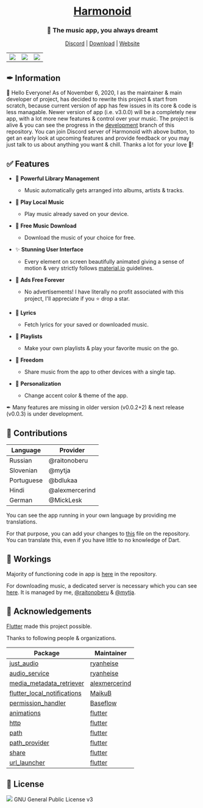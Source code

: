 <h1 align="center"><a href="https://github.com/alexmercerind/harmonoid/">Harmonoid</a></h1>

<h3 align="center">🎵 The music app, you always dreamt</h3>

<p align="center">
  <a href="https://discord.gg/mRxH9zYkGy/">Discord</a> | 
  <a href="https://github.com/alexmercerind/harmonoid/releases/">Download</a> | 
  <a href="https://alexmercerind.github.io/harmonoid/">Website</a>
</p>

<table>
  <tr align="center">
    <td><img src="https://github.com/alexmercerind/harmonoid/blob/assets/screenshots/collection-album-tab.png?raw=true" /></td>
    <td><img src="https://github.com/alexmercerind/harmonoid/blob/assets/screenshots/now-playing.png?raw=true" /></td>
    <td><img src="https://github.com/alexmercerind/harmonoid/blob/assets/screenshots/nested-scroll-view.png?raw=true" /></td>
  </tr>
</table>

## ✒ Information

👋 Hello Everyone! As of November 6, 2020, I as the maintainer & main developer of project, has decided to rewrite this project & start from scratch, because current version of app has few issues in its core & code is less managable. Newer version of app (i.e. v3.0.0) will be a completely new app, with a lot more new features & control over your music. The project is alive & you can see the progress in the [development](https://github.com/alexmercerind/harmonoid/tree/development) branch of this repository. You can join Discord server of Harmonoid with above button, to get an early look at upcoming features and provide feedback or you may just talk to us about anything you want & chill. Thanks a lot for your love 💙!


## ✅ Features

- 🎵 **Powerful Library Management**
  - Music automatically gets arranged into albums, artists & tracks.
 
- 📱 **Play Local Music**
  - Play music already saved on your device.

- 💾 **Free Music Download**
  - Download the music of your choice for free.

- ✨ **Stunning User Interface**
  - Every element on screen beautifully animated giving a sense of motion & very strictly follows [material.io](https://material.io) guidelines. 

- 💜 **Ads Free Forever**
  - No advertisements! I have literally no profit associated with this project, I'll appreciate if you ⭐ drop a star.

- 🎹 **Lyrics**
  - Fetch lyrics for your saved or downloaded music.
  
- 📑 **Playlists**
  - Make your own playlists & play your favorite music on the go.
  
- 🎄 **Freedom**
  - Share music from the app to other devices with a single tap.

- 🌈 **Personalization**
  - Change accent color & theme of the app.

✒ Many features are missing in older version (v0.0.2+2) & next release (v0.0.3) is under development.

## 🎉 Contributions

|Language       |Provider       |
|---------------|---------------|
|Russian        |@raitonoberu   |
|Slovenian      |@mytja         |
|Portuguese     |@bdlukaa       |
|Hindi          |@alexmercerind |
|German         |@MickLesk      |

You can see the app running in your own language by providing me translations.

For that purpose, you can add your changes to [this](https://github.com/alexmercerind/harmonoid/blob/master/lib/language/language.dart) file on the repository.
You can translate this, even if you have little to no knowledge of Dart.

## 📖 Workings

Majority of functioning code in app is [here](https://github.com/alexmercerind/harmonoid/tree/master/lib/scripts) in the repository.

For downloading music, a dedicated server is necessary which you can see [here](https://github.com/harmonoid/harmonoid-service). It is managed by me, [@raitonoberu](https://github.com/raitonoberu) & [@mytja](https://github.com/mytja).

## 💙 Acknowledgements

[Flutter](https://flutter.dev) made this project possible.

Thanks to following people & organizations.

|Package                                                                             |Maintainer                                       |
|------------------------------------------------------------------------------------|-------------------------------------------------|
|[just_audio](https://github.com/ryanheise/just_audio)                               |[ryanheise](https://github.com/ryanheise)        |
|[audio_service](https://github.com/ryanheise/audio_service)                         |[ryanheise](https://github.com/ryanheise)        |
|[media_metadata_retriever](https://pub.dev/alexmercerind/media_metadata_retriever)  |[alexmercerind](https://github.com/alexmercerind)|
|[flutter_local_notifications](https://github.com/MaikuB/flutter_local_notifications)|[MaikuB](https://github.com/MaikuB)              |
|[permission_handler](https://github.com/Baseflow/flutter-permission-handler)        |[Baseflow](https://github.com/Baseflow)          |
|[animations](https://pub.dev/packages/animations)                                   |[flutter](https://github.com/flutter)            |
|[http](https://pub.dev/packages/http)                                               |[flutter](https://github.com/flutter)            |
|[path](https://pub.dev/packages/path)                                               |[flutter](https://github.com/flutter)            |
|[path_provider](https://pub.dev/packages/path_provider)                             |[flutter](https://github.com/flutter)            |
|[share](https://pub.dev/packages/share)                                             |[flutter](https://github.com/flutter)            |
|[url_launcher](https://pub.dev/packages/url_launcher)                               |[flutter](https://github.com/flutter)            |

## 📄 License

<img src="https://www.gnu.org/graphics/gplv3-127x51.png" />
GNU General Public License v3
